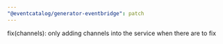 ```yaml
---
"@eventcatalog/generator-eventbridge": patch
---
```


fix(channels): only adding channels into the service when there are to fix
